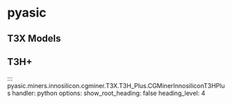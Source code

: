 # pyasic
## T3X Models

## T3H+

::: pyasic.miners.innosilicon.cgminer.T3X.T3H_Plus.CGMinerInnosiliconT3HPlus
    handler: python
    options:
        show_root_heading: false
        heading_level: 4
